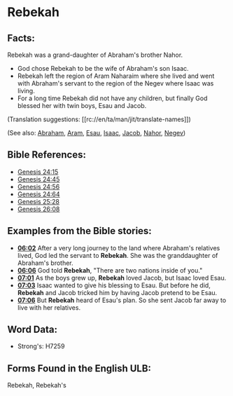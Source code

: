 # Rebekah

## Facts:

Rebekah was a grand-daughter of Abraham's brother Nahor.

* God chose Rebekah to be the wife of Abraham's son Isaac.
* Rebekah left the region of Aram Naharaim where she lived and went with Abraham's servant to the region of the Negev where Isaac was living.
* For a long time Rebekah did not have any children, but finally God blessed her with twin boys, Esau and Jacob.

(Translation suggestions: [[rc://en/ta/man/jit/translate-names]])

(See also: [Abraham](../names/abraham.md), [Aram](../names/aram.md), [Esau](../names/esau.md), [Isaac](../names/isaac.md), [Jacob](../names/jacob.md), [Nahor](../names/nahor.md), [Negev](../names/negev.md))

## Bible References:

* [Genesis 24:15](rc://en/tn/help/gen/24/15)
* [Genesis 24:45](rc://en/tn/help/gen/24/45)
* [Genesis 24:56](rc://en/tn/help/gen/24/56)
* [Genesis 24:64](rc://en/tn/help/gen/24/64)
* [Genesis 25:28](rc://en/tn/help/gen/25/28)
* [Genesis 26:08](rc://en/tn/help/gen/26/08)

## Examples from the Bible stories:

* __[06:02](rc://en/tn/help/obs/06/02)__ After a very long journey to the land where Abraham's relatives lived, God led the servant to __Rebekah__. She was the granddaughter of Abraham's brother.
* __[06:06](rc://en/tn/help/obs/06/06)__ God told __Rebekah__, "There are two nations inside of you."
* __[07:01](rc://en/tn/help/obs/07/01)__ As the boys grew up, __Rebekah__ loved Jacob, but Isaac loved Esau.
* __[07:03](rc://en/tn/help/obs/07/03)__ Isaac wanted to give his blessing to Esau. But before he did, __Rebekah__ and Jacob tricked him by having Jacob pretend to be Esau.
* __[07:06](rc://en/tn/help/obs/07/06)__ But __Rebekah__ heard of Esau's plan. So she sent Jacob far away to live with her relatives.

## Word Data:

* Strong's: H7259

## Forms Found in the English ULB:

Rebekah, Rebekah's
